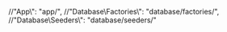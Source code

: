 //"App\\": "app/",
//"Database\\Factories\\": "database/factories/",
//"Database\\Seeders\\": "database/seeders/"
